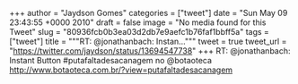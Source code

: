 
+++
author = "Jaydson Gomes"
categories = ["tweet"]
date = "Sun May 09 23:43:55 +0000 2010"
draft = false
image = "No media found for this Tweet"
slug = "80936fcb0b3ea03d2db7e9aefc1b76faf1bbff5a"
tags = ["tweet"]
title = """RT: @jonathanbach: Instan..."""
tweet = true
tweet_url = "https://twitter.com/jaydson/status/13694547738"
+++
RT: @jonathanbach: Instant Button  #putafaltadesacanagem no @botaoteca http://www.botaoteca.com.br/?view=putafaltadesacanagem
